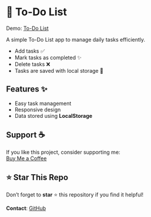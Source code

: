 # 📝 To-Do List  

Demo: [To-Do List](https://todolist-senotron.glitch.me)  

A simple To-Do List app to manage daily tasks efficiently.  
- Add tasks ✅  
- Mark tasks as completed ✨  
- Delete tasks ❌  
- Tasks are saved with local storage 💾  

## Features ✨  
- Easy task management  
- Responsive design  
- Data stored using **LocalStorage**  

## Support ☕  
If you like this project, consider supporting me:  
[Buy Me a Coffee](https://kofe.al/senan)  

## ⭐ Star This Repo  
Don’t forget to **star** ⭐ this repository if you find it helpful!  

**Contact**: [GitHub](https://github.com/senotron)
